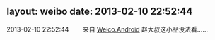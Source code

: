 layout: weibo
date: 2013-02-10 22:52:44
---
<meta name="referrer" content="no-referrer" />

2013-02-10 22:52:44  &nbsp;&nbsp;&nbsp;&nbsp;&nbsp;&nbsp; 来自 <a href="http://app.weibo.com/t/feed/l4RWD" rel="nofollow">Weico.Android</a>
赵大叔这小品没法看…… ​​​
